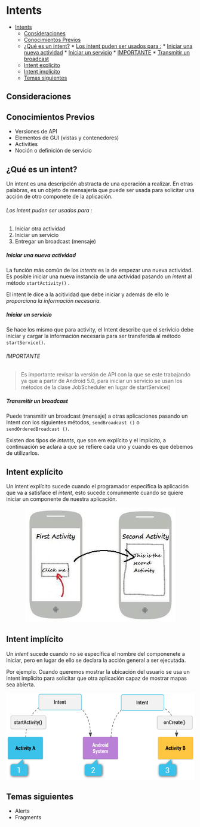 # Intents

<!--ts-->
   * [Intents](#intents)
      * [Consideraciones](#consideraciones)
      * [Conocimientos Previos](#conocimientos-previos)
      * [¿Qué es un intent?](#qué-es-un-intent)
                  * [Los intent puden ser usados para :](#los-intent-puden-ser-usados-para-)
               * [Iniciar una nueva actividad](#iniciar-una-nueva-actividad)
               * [Iniciar un servicio](#iniciar-un-servicio)
                  * [IMPORTANTE](#importante)
               * [Transmitir un broadcast](#transmitir-un-broadcast)
      * [Intent explícito](#intent-explícito)
      * [Intent implícito](#intent-implícito)
      * [Temas siguientes](#temas-siguientes)

<!-- Added by: rho, at: 2018-05-12T21:22-05:00 -->

<!--te-->

## Consideraciones

## Conocimientos Previos

* Versiones de API
* Elementos de GUI (vistas y contenedores)
* Activities
* Noción o definición de servicio

## ¿Qué es un intent?

Un intent es una descripción abstracta de una operación a realizar. En otras palabras, es un objeto de mensajería que puede ser usada para solicitar una acción de otro componete de la aplicación.

###### Los intent puden ser usados para :

1. Iniciar otra actividad
2. Iniciar un servicio
3. Entregar un broadcast (mensaje)

##### Iniciar una nueva actividad

La función más común de los *intents* es la de empezar una nueva actividad. Es posible iniciar una nueva instancia de una actividad pasando un *intent* al método `startActivity()` .

El intent le dice a la acitividad que debe iniciar y además de ello le *proporciona la información necesaria.*

##### Iniciar un servicio

Se hace los mismo que para activity, el Intent describe que el serivicio debe iniciar y cargar la información necesaria para ser transferida al método `startService()`.

###### IMPORTANTE

> Es importante revisar la versión de API con la que se este trabajando ya que a partir de Android 5.0, para iniciar un servicio se usan los métodos de la clase  JobScheduler en lugar de startService()

##### Transmitir un broadcast

Puede transmitir un broadcast (mensaje) a otras aplicaciones pasando un Intent con los siguientes métodos, `sendBroadcast ()` o `sendOrderedBroadcast ()`.

Existen dos tipos de *intents*, que son em explícito y el implícito, a continuación se aclara a que se refiere cada uno y cuando es que debemos de utilizarlos.

## Intent explícito

Un intent explícito sucede cuando el programador específica la aplicación que va a satisface el *intent*, esto sucede comunmente cuando se quiere iniciar un componente de nuestra aplicación.

<p align="center">

<img src="./img/intent-explicito.jpg">

</p>

## Intent implícito

Un *intent* sucede cuando no se específica el nombre del componenete a iniciar, pero en lugar de ello se declara la acción general a ser ejecutada. 

Por ejemplo. Cuando queremos mostrar la ubicación del usuario se usa un intent implícito para solicitar que otra aplicación  capaz de mostrar mapas sea abierta.

<p align="center">

<img src="./img/intent-implicitos.png" width="550">

</p>

## Temas siguientes

* Alerts
* Fragments

